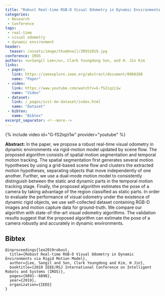 ```yaml
---
title: "Robust Real-time RGB-D Visual Odometry in Dynamic Environments via Rigid Motion Model"
categories:
 - Research
 - Conference
tags:
 - real-time
 - visual odometry
 - dynamic environment
header:
  teaser: /assets/image/thumbnail/IROS2019.jpg
conference: IROS
authors: <u>Sangil Lee</u>, Clark Youngdong Son, and H. Jin Kim
links: 
 - paper: 
   link: https://ieeexplore.ieee.org/abstract/document/8968208
   name: "Paper"
 - video:
   link: https://www.youtube.com/watch?v=G-fS2iqzi1w
   name: "Video"
 - dataset: 
   link: /_pages/icsl-de-dataset/index.html
   name: "Dataset"
 - bibtex: 
   name: "Bibtex"
excerpt_separator: <!--more-->
---
```


{% include video id="G-fS2iqzi1w" provider="youtube" %}

**Abstract:** In the paper, we propose a robust real-time visual odometry in dynamic environments via rigid-motion model updated by scene flow. The proposed algorithm consists of spatial motion segmentation and temporal motion tracking. The spatial segmentation first generates several motion hypotheses by using a grid-based scene flow and clusters the extracted motion hypotheses, separating objects that move independently of one another. Further, we use a dual-mode motion model to consistently distinguish between the static and dynamic parts in the temporal motion tracking stage. Finally, the proposed algorithm estimates the pose of a camera by taking advantage of the region classified as static parts. In order to evaluate the performance of visual odometry under the existence of dynamic rigid objects, we use self-collected dataset containing RGB-D images and motion capture data for ground-truth. We compare our algorithm with state-of-the-art visual odometry algorithms. The validation results suggest that the proposed algorithm can estimate the pose of a camera robustly and accurately in dynamic environments.

<!--more-->

## Bibtex <a id="bibtex"></a>
```
@inproceedings{lee2019robust,
  title={Robust Real-time RGB-D Visual Odometry in Dynamic Environments via Rigid Motion Model},
  author={Lee, Sangil and Son, Clark Youngdong and Kim, H Jin},
  booktitle={2019 IEEE/RSJ International Conference on Intelligent Robots and Systems (IROS)},
  pages={6891--6898},
  year={2019},
  organization={IEEE}
}
```
